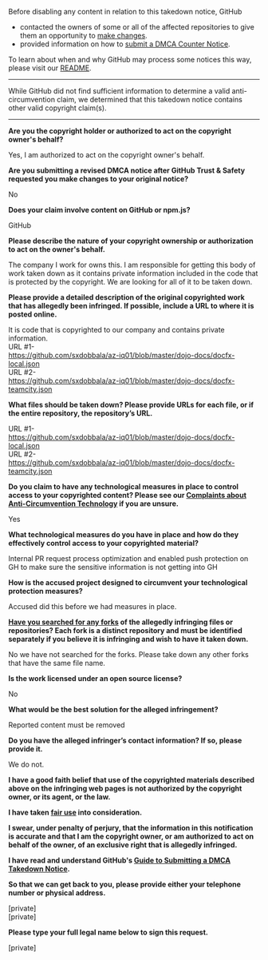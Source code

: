 Before disabling any content in relation to this takedown notice, GitHub
- contacted the owners of some or all of the affected repositories to give them an opportunity to [make changes](https://docs.github.com/en/github/site-policy/dmca-takedown-policy#a-how-does-this-actually-work).
- provided information on how to [submit a DMCA Counter Notice](https://docs.github.com/en/articles/guide-to-submitting-a-dmca-counter-notice).

To learn about when and why GitHub may process some notices this way, please visit our [README](https://github.com/github/dmca/blob/master/README.md#anatomy-of-a-takedown-notice).

---

While GitHub did not find sufficient information to determine a valid anti-circumvention claim, we determined that this takedown notice contains other valid copyright claim(s).

---

**Are you the copyright holder or authorized to act on the copyright owner's behalf?**

Yes, I am authorized to act on the copyright owner's behalf.

**Are you submitting a revised DMCA notice after GitHub Trust & Safety requested you make changes to your original notice?**

No

**Does your claim involve content on GitHub or npm.js?**

GitHub

**Please describe the nature of your copyright ownership or authorization to act on the owner's behalf.**

The company I work for owns this. I am responsible for getting this body of work taken down as it contains private information included in the code that is protected by the copyright. We are looking for all of it to be taken down.

**Please provide a detailed description of the original copyrighted work that has allegedly been infringed. If possible, include a URL to where it is posted online.**

It is code that is copyrighted to our company and contains private information.  
URL #1-  
https://github.com/sxdobbala/az-iq01/blob/master/dojo-docs/docfx-local.json  
URL #2-  
https://github.com/sxdobbala/az-iq01/blob/master/dojo-docs/docfx-teamcity.json

**What files should be taken down? Please provide URLs for each file, or if the entire repository, the repository’s URL.**

URL #1-  
https://github.com/sxdobbala/az-iq01/blob/master/dojo-docs/docfx-local.json  
URL #2-  
https://github.com/sxdobbala/az-iq01/blob/master/dojo-docs/docfx-teamcity.json

**Do you claim to have any technological measures in place to control access to your copyrighted content? Please see our <a href="https://docs.github.com/articles/guide-to-submitting-a-dmca-takedown-notice#complaints-about-anti-circumvention-technology">Complaints about Anti-Circumvention Technology</a> if you are unsure.**

Yes

**What technological measures do you have in place and how do they effectively control access to your copyrighted material?**

Internal PR request process optimization and enabled push protection on GH to make sure the sensitive information is not getting into GH

**How is the accused project designed to circumvent your technological protection measures?**

Accused did this before we had measures in place.

**<a href="https://docs.github.com/articles/dmca-takedown-policy#b-what-about-forks-or-whats-a-fork">Have you searched for any forks</a> of the allegedly infringing files or repositories? Each fork is a distinct repository and must be identified separately if you believe it is infringing and wish to have it taken down.**

No we have not searched for the forks. Please take down any other forks that have the same file name.

**Is the work licensed under an open source license?**

No

**What would be the best solution for the alleged infringement?**

Reported content must be removed

**Do you have the alleged infringer’s contact information? If so, please provide it.**

We do not.

**I have a good faith belief that use of the copyrighted materials described above on the infringing web pages is not authorized by the copyright owner, or its agent, or the law.**

**I have taken <a href="https://www.lumendatabase.org/topics/22">fair use</a> into consideration.**

**I swear, under penalty of perjury, that the information in this notification is accurate and that I am the copyright owner, or am authorized to act on behalf of the owner, of an exclusive right that is allegedly infringed.**

**I have read and understand GitHub's <a href="https://docs.github.com/articles/guide-to-submitting-a-dmca-takedown-notice/">Guide to Submitting a DMCA Takedown Notice</a>.**

**So that we can get back to you, please provide either your telephone number or physical address.**

[private]  
[private]  

**Please type your full legal name below to sign this request.**

[private]  
